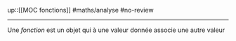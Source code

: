 up::[[MOC fonctions]]
#maths/analyse #no-review 

----

Une _fonction_ est un objet qui à une valeur donnée associe une autre valeur

